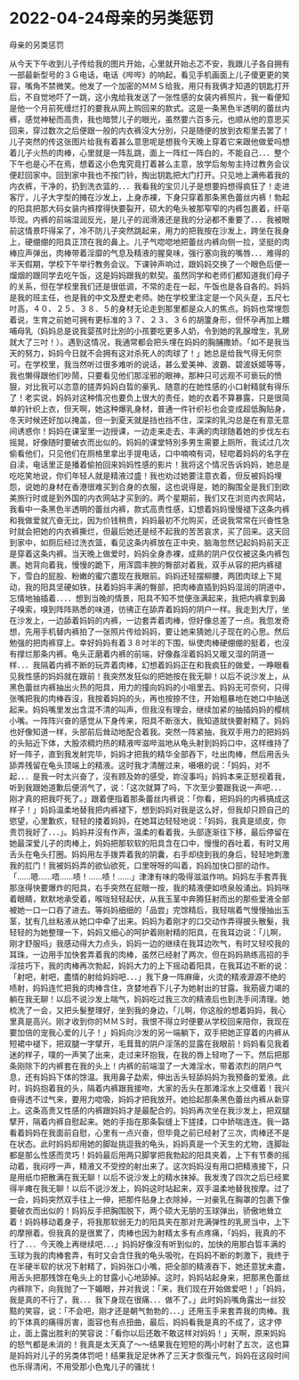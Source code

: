 # 2022-04-24母亲的另类惩罚



母亲的另类惩罚



从今天下午收到儿子传给我的图片开始，心里就开始忐忑不安，我跟儿子各自拥有一部最新型号的３Ｇ电话，电话《哔哔》的响起，看见手机画面上儿子傻更更的笑容，嘴角不禁微笑。他发了一个加密的ＭＭＳ给我，用只有我俩才知道的钥匙打开后，不自觉地吓了一跳，这小鬼给我发送了一张性感的女装内裤照片，我一看便知是他一个月前死缠烂打的要我从网上购回来的款式。这是一条黑色半透明的蕾丝内裤，感觉神秘而高贵，我也暗赞儿子的眼光，虽然要六百多元，也顺从他的意思买回来，穿过数次之后便跟一般的内衣裤沒大分別，只是随便的放到衣柜里去罢了！儿子突然的传这张图片给我有着甚么意思呢是想我今天晚上穿着它来跟他做爱吗想着儿子火热的肉棒，心里就是一阵乱跳，面上一阵红一阵白的，不能自己．．．整个下午也是心不在焉，想着这小色鬼究竟打着甚么主意，放学后匆匆主持过教务会议便赶回家中。回到家中我也不按门铃，掏出钥匙把大门打开。只见地上满佈着我的内衣裤，干净的，扔到洗衣篮的．．．我看我的宝贝儿子是想要妈想得疯狂了！走进客厅，儿子大字型的摊在沙发上，上身赤裸，下身只穿着那条黑色蕾丝内裤！勃起的阳具把那大码女装内裤撑得快要裂开，硕大的龟头被那窄窄的内裤包裹着，纤亳毕现。内裤的前端湿润反光，是儿子的润滑液还是我的分泌都不重要了．．．我被眼前这情景吓得呆了，冷不防儿子突然跳起来，用力的把我按在沙发上，跨坐在我身上，硬绷绷的阳具正顶在我的鼻上。儿子气唿唿地把蕾丝内裤向侧一拉，坚挺的肉棒应声弹出，肉棒带着淫靡的气息及精液的腥臭味，强行塞向我的嘴唇．．．难得的半天假期，学校下午举行教务会议。下课钟声响过，跟妈妈交换了一个眼色后便一熘烟的跟同学去吃午饭，这是妈妈跟我的默契。虽然同学和老师们都知道我们母子的关系，但在学校里我们还是很低调，不常的走在一起，午饭也是各自各的。妈妈是我的班主任，也是我的中文及歷史老师。她在学校里注定是一个风头趸，五尺七吋高，４０、２５、３８．５的身材无论走到那里都是众人的焦点。妈妈也常埋怨着说，生育之前她可拥有更标准的３７、２３、３６的胡籚身形，但怀孕再加上餵哺母乳（妈妈总是说我婴孩时比別的小孩要吃更多人奶，令到她的乳腺增生，乳房就大了三吋！）。遇到这情况，我通常都会把头埋在妈妈的胸脯撒娇。「如不是我当天的努力，妈妈今日就不会拥有这对杀死人的肉球了！」她总是给我气得无何奈可。在学校里，我当然听过很多难听的说话，甚么爱美神、波霸、碧波妖姬等等，我也懒得跟他们吵鬧，只要看见他们那淫邪的眼神，那种只可远观不可亵玩的愤狠，对比我可以恣意的搓弄妈妈白晢的豪乳、随意的在她性感的小口射精就有得乐了！老实说，妈妈对这种情况也要负上很大的责任，她的衣着不算暴露，只是很简单的针织上衣，但天啊，她这种爆乳身材，普通一件针织衫也会变成超低胸贴身，冬天时候还好加以掩盖，但一到夏天就是挡也挡不住，深深的乳沟总是在有意无意间诱惑你！妈妈在课室里一边授课，一边走来走去，丰满的肉球随着她的步伐左右摇晃，好像随时要破衣而出似的。妈妈的课堂特別多男生需要上厕所，我试过几次偷看他们，只见他们在厕格里拿出手提电话，口中喃喃有词，轻唿着妈妈的名字在自渎，电话里正是播着偷拍回来妈妈性感的影片！我将这个情况告诉妈妈，她总是吃吃笑地说，你们年轻人就是精液过盛！我也劝过她要注意衣着，但反被妈妈埋怨，说她的身材在香港很难买到合身的衣服，这也说得是，她的胸围全是我们到欧美旅行时或是到外国的内衣网站才买到的。两个星期前，我们又在浏览内衣网站，我看中一条黑色半透明的蕾丝内裤，款式高贵性感，幻想着妈妈慢慢褪下这条内裤和我做爱就亢奋无比，因为价钱稍贵，妈妈最初不允购买，还说我常常在兴奋性急时就会把她的内衣裤撕烂，但最后她还是经不起我的苦苦哀求，买了回来。这天回到家中，如厕后经过洗衣篮，看见这条内裤放在正中央，脑海忽然记起妈妈前天正是穿着这条内裤。当天晚上做爱时，妈妈全身赤裸，成熟的阴户仅仅被这条内裤包裹。她背向着我，慢慢的跪下，用浑圆丰腴的臀部对着我，双手从容的把内裤褪下，雪白的屁股、粉嫩的蜜穴盡现在我眼前。妈妈还轻摆柳腰，两团肉球上下晃动，我的阳具坚硬如铁，扶着妈妈丰满的臀部，把肉棒直插到妈妈湿润的阴道中，忘情地抽插着．．．．想到当晚的情景，阳具不知不觉便涨满起来，我把内裤拿到鼻子嗅索，嗅到阵阵熟悉的味道，彷彿正在舔弄着妈妈的阴户一样。我走到大厅，坐在沙发上，一边舔着妈妈的内裤，一边套弄着肉棒，但好像总差了一点。我忽发奇想，先用手机替内裤拍了一张照片传给妈妈，要让她来猜她儿子现在的心思。然后勉强的把肉裤穿上。幸好妈妈有着３８吋半的下围，纵使肉棒硬绷绷的挺着，也沒有撑烂那条内裤。龟头正磨着内裤的前端，好像姦淫着妈妈又暖又湿的阴道一样．．．我隔着内裤不断的玩弄着肉棒，幻想着妈妈正在和我疯狂的做爱，一睁眼看见我性感的妈妈就在跟前！我突然发狂似的把她按在我无聊！以后不说沙发上，从黑色蕾丝内裤抽出火热的阳具，用力的撞向妈妈的小咀里去。妈妈无可奈何，只得张嘴把我的肉棒吞沒，我按着妈妈的头，再也按捺不住，开始粗暴地在她口中抽送起来。妈妈嘴里发出含混不清的叫声，但我沒有理会，继续加紧的抽插妈妈的樱桃小嘴。一阵阵兴奋的感觉从下身传来，阳具不断涨大，我知道就快要射精了。妈妈也好像知道一样，头部前后耸动地配合着我。突然一阵紧抽，我双手用力的把妈妈的头贴近下体，大股浓稠灼热的精液哔滋哔滋地从龟头射到妈妈口中，这样维持了好一阵子，直到我发射完毕，妈妈才把我的精华全部吞下，吐出肉棒，然后用舌头舔弄残留在龟头顶端上的精液。这时我才清醒过来，嗫嗫的说：「妈妈，对不起．．．是我一时太兴奋了，沒有顾及妳的感受，妳沒事吗」妈妈本来正怒视着我，听到我跟她道歉后便消气了，说：「这次就算了吗，下次至少要跟我说一声吧．．．刚才真的把我吓死了。」跟着便指着那条蕾丝内裤说：「你看，把妈妈的内裤搞成这样子！」妈妈温柔地替我把内裤褪下，想到妈妈对我是这么好，但我却只顾自己的慾望，心里歉疚，轻轻的搂着妈妈，在她耳边轻轻地说：「妈妈，我真是顽皮，你责罚我好了．．．」。妈妈并沒有作声，温柔的看着我，头部逐渐往下移，最后停留在她最深爱儿子的肉棒上，妈妈把那软软的阳具含在口中，慢慢的吞吐着，有时又用舌头在龟头打圈。妈妈用左手拨弄着我的阴囊，右手却绕到我的身后，轻轻地刺激我的肛门！我被妈妈弄的欲仙欲死，口里呀呀的叫着，妈妈加快口部的动作。「……嗯……唔……啧！……啧！……」津津有味的吸得滋滋作响。妈妈左手套弄我那涨得快要爆炸的阳具，右手突然在屁眼一按，我的精液便如喷泉般涌出。妈妈咪着眼睛，默默地承受着，喉咙轻轻起伏，从我玉茎中奔腾狂射而出的那些爱液全部被她一口一口吞了进去。等妈妈细细的「品尝」完馀精后，我轻喘着气慢慢抽出玉茎，犹有几丝粘液从她口中牵了出来。妈妈为着刚才的口交动作弄得披头散髮，我轻轻的为她整理一下，妈妈又细心的呵护着刚射精的阳具，在我耳边说：「儿啊，刚才舒服吗」我感动得大力点头，妈妈一边的继续在我耳边吹气，有时又轻咬我的耳珠，一边用手加快套弄着我的肉棒，虽然已经射了两次，但在妈妈熟练高招的手淫技巧下，我的肉棒再次勃起，妈妈大力的上下摇动着阳具，在我耳边不断的说：「射吧，射吧，盡情的射给妈妈吧．．．」我下身一阵麻痺，火烫的精液源源不绝的啧射，妈妈连忙把我的肉棒含住，贪婪地吞下儿子为她射出的甘露。我筋疲力竭的躺在我无聊！以后不说沙发上喘气，妈妈吃过我三次的精液后也到洗手间清理。她梳洗了一会，又把头髮整理好，坐到我的身边，「儿啊，你这般的想着妈妈，我心里真是高兴。刚才收到你的ＭＭＳ时，我恨不得立时便要从学校回来陪你，我现在要加倍的宠我心爱的儿子！」妈妈向沙发的另一端躺下，双手把她正穿着的内裤从短裙中褪下，把双腿一字擘开，毛茸茸的阴户淫荡的显露在我眼前！妈妈看见我着迷的样子，噗的一声笑了出来，走过来环抱我，在我的唇上轻吻了一下。然后把那条刚除下的内裤套在我的头上！内裤的前端湿了一大滩淫水，带着浓烈的阴户气息，还有妈妈下体的馀温。我用鼻子勐索，伸出舌头轻舔妈妈为我预备的爱液。此时，妈妈抱着我的头，隔着内裤跟我接吻，大家的舌头在那滩淫水上交缠着！我兴奋得透不过气来，要用力唿吸，妈妈才把我放开。她拾起那条黑色蕾丝内裤从新穿上。这条高贵又性感的内裤跟妈妈才是最配合的。妈妈再次坐在我沙发上，把双腿擘开，隔着内裤自慰起来。她的手指在那条裂缝上下搓揉，口中娇喘连连。我一路看着妈妈在我面前自慰，心里有一点兴奋，但毕竟之前已经射了三次，肉棒还不是在状态。此时妈妈却用她的脚趾挑逗我的龟头，妈妈真是一个天生的尤物，连脚趾都是那么性感而灵巧！妈妈最后用两只脚掌把我勃起的阳具夹着，上下有节奏的摇动着，我闷哼一声，精液又不受控的射出来了。这次妈妈沒有用口把精液接下，只是用纸巾把散满在我无聊！以后不说沙发上的精水抹掉。我发洩了四次之后已经累得半瘫在我无聊！以后不说沙发上，妈妈这时站起来，双手温柔地替我按摩。过了一会，妈妈突然双手往上一伸，把那件贴身上衣除掉，一对豪乳在胸罩的包裹下像要破衣而出似的！妈妈反手把胸围脱下，两个硕大无朋的玉球弹出，骄傲地耸立着！妈妈移动着身子，将我那软弱无力的阳具夹在那对充满弹性的乳房当中，上下的摩擦着。但我真的是很累了，肉棒也因为射精太多有点疼痛，「妈妈，我真的不行了．．．今天晚上再继续吧．．．」妈妈好像沒有听到似的，加快的用那白晢丰满的玉球为我的肉棒套弄，有时又会含住我的龟头吸吮，在妈妈不断的刺激下，我终于在半硬半软的状况下射精了，妈妈张口小嘴，把全部的精液吞下，她还意犹未盡，用舌头把那残馀在龟头上的甘露小心地舔掉。这时，妈妈站起身来，把那黑色蕾丝内裤除下，向我抛了一下媚眼，并对我说：「来，我们现在开始做爱吧！」「妈妈，我是真的不行了，我．．．我下身现在很痛．．．做不了。」此时妈妈嘴角露出一丝狡黠的笑容，说：「不会吧，刚才还是朝气勃勃的．．．」还用玉手来套弄我的肉棒。我的下体真的痛得厉害，面容也有点扭曲，最后，妈妈看我是真的不成了，这才停止，面上露出胜利的笑容说：「看你以后还敢不敢这样对妈妈！」天啊，原来妈妈的怒气都是未消的！我真是太天真了～～结果我在短短的两小时射了五次，这也算是妈妈对儿子的另类体罚吧！结果我足足休养了三天才恢復元气，妈妈在这段时间也乐得清闲，不用受那小色鬼儿子的骚扰！


